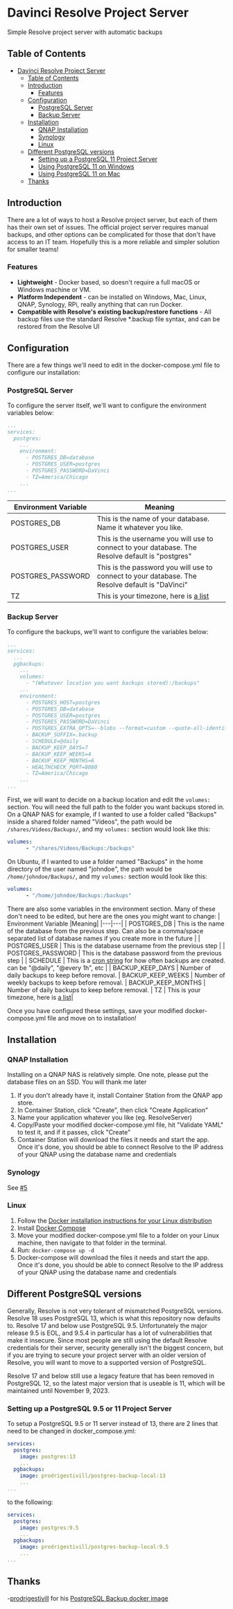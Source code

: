 # Davinci Resolve Project Server
Simple Resolve project server with automatic backups

## Table of Contents
- [Davinci Resolve Project Server](#davinci-resolve-project-server)
  - [Table of Contents](#table-of-contents)
  - [Introduction](#introduction)
    - [Features](#features)
  - [Configuration](#configuration)
    - [PostgreSQL Server](#postgresql-server)
    - [Backup Server](#backup-server)
  - [Installation](#installation)
    - [QNAP Installation](#qnap-installation)
    - [Synology](#synology)
    - [Linux](#linux)
  - [Different PostgreSQL versions](#different-postgresql-versions)
    - [Setting up a PostgreSQL 11 Project Server](#setting-up-a-postgresql-11-project-server)
    - [Using PostgreSQL 11 on Windows](#using-postgresql-11-on-windows)
    - [Using PostgreSQL 11 on Mac](#using-postgresql-11-on-mac)
  - [Thanks](#thanks)

## Introduction

There are a lot of ways to host a Resolve project server, but each of them has their own set of issues. The official project server requires manual backups, and other options can be complicated for those that don't have access to an IT team. Hopefully this is a more reliable and simpler solution for smaller teams!

### Features
- **Lightweight** - Docker based, so doesn't require a full macOS or Windows machine or VM.
- **Platform Independent** - can be installed on Windows, Mac, Linux, QNAP, Synology, RPi, really anything that can run Docker.
- **Compatible with Resolve's existing backup/restore functions** - All backup files use the standard Resolve *.backup file syntax, and can be restored from the Resolve UI

## Configuration
There are a few things we'll need to edit in the docker-compose.yml file to configure our installation:
### PostgreSQL Server
To configure the server itself, we'll want to configure the environment variables below:
```yaml
...
services:
  postgres:
    ...
    environment:
      - POSTGRES_DB=database
      - POSTGRES_USER=postgres
      - POSTGRES_PASSWORD=DaVinci
      - TZ=America/Chicago
    ...
...
```
| Environment Variable  |Meaning|
|---|---|
| POSTGRES_DB       | This is the name of your database. Name it whatever you like. |
| POSTGRES_USER     | This is the username you will use to connect to your database. The Resolve default is "postgres"  |
| POSTGRES_PASSWORD | This is the password you will use to connect to your database. The Resolve default is "DaVinci"  |
| TZ                | This is your timezone, here is [a list](https://en.wikipedia.org/wiki/List_of_tz_database_time_zones)|

### Backup Server
To configure the backups, we'll want to configure the variables below:
```yaml
...
services:
  ...
  pgbackups:
    ...
    volumes:
      - "(Whatever location you want backups stored):/backups"
    ...
    environment:
      - POSTGRES_HOST=postgres
      - POSTGRES_DB=database
      - POSTGRES_USER=postgres
      - POSTGRES_PASSWORD=DaVinci
      - POSTGRES_EXTRA_OPTS=--blobs --format=custom --quote-all-identifiers
      - BACKUP_SUFFIX=.backup
      - SCHEDULE=@daily
      - BACKUP_KEEP_DAYS=7
      - BACKUP_KEEP_WEEKS=4
      - BACKUP_KEEP_MONTHS=6
      - HEALTHCHECK_PORT=8080
      - TZ=America/Chicago
    ...
...
```
First, we will want to decide on a backup location and edit the ```volumes:``` section. You will need the full path to the folder you want backups stored in. On a QNAP NAS for example, if I wanted to use a folder called "Backups" inside a shared folder named "Videos", the path would be ```/shares/Videos/Backups/```, and my ```volumes:``` section would look like this:
```yaml
volumes:
      - "/shares/Videos/Backups:/backups"
```
 On Ubuntu, if I wanted to use a folder named "Backups" in the home directory of the user named "johndoe", the path would be ```/home/johndoe/Backups/```, and my ```volumes:``` section would look like this:
```yaml
volumes:
      - "/home/johndoe/Backups:/backups"
```




There are also some variables in the environment section. Many of these don't need to be edited, but here are the ones you might want to change:
| Environment Variable  |Meaning|
|---|---|
| POSTGRES_DB | This is the name of the database from the previous step. Can also be a comma/space separated list of database names if you create more in the future |
| POSTGRES_USER | This is the database username from the previous step |
| POSTGRES_PASSWORD | This is the database password from the previous step |
| SCHEDULE | This is a [cron string](https://www.freeformatter.com/cron-expression-generator-quartz.html) for how often backups are created. can be "@daily", "@every 1h", etc |
| BACKUP_KEEP_DAYS | Number of daily backups to keep before removal.
| BACKUP_KEEP_WEEKS | Number of weekly backups to keep before removal.
| BACKUP_KEEP_MONTHS | Number of daily backups to keep before removal.
| TZ                | This is your timezone, here is [a list](https://en.wikipedia.org/wiki/List_of_tz_database_time_zones)|

Once you have configured these settings, save your modified docker-compose.yml file and move on to installation!

## Installation

### QNAP Installation
Installing on a QNAP NAS is relatively simple. One note, please  put the database files on an SSD. You will thank me later
1. If you don't already have it, install Container Station from the QNAP app store.
2. In Container Station, click "Create", then click "Create Application"
3. Name your application whatever you like (eg. ResolveServer)
4. Copy/Paste your modified docker-compose.yml file, hit "Validate YAML" to test it, and if it passes, click "Create"
5. Container Station will download the files it needs and start the app. Once it's done, you should be able to connect Resolve to the IP address of your QNAP using the database name and credentials


### Synology
See [#5](https://github.com/elliotmatson/Docker-Davinci-Resolve-Project-Server/issues/5)

### Linux
1. Follow the [Docker installation instructions for your Linux distribution](https://docs.docker.com/engine/install/)
2. Install [Docker Compose](https://docs.docker.com/compose/install/)
3. Move your modified docker-compose.yml file to a folder on your Linux machine, then navigate to that folder in the terminal.
4. Run:
```docker-compose up -d```
5. Docker-compose will download the files it needs and start the app. Once it's done, you should be able to connect Resolve to the IP address of your QNAP using the database name and credentials


## Different PostgreSQL versions
Generally, Resolve is not very tolerant of mismatched PostgreSQL versions. Resolve 18 uses PostgreSQL 13, which is what this repository now defaults to. Resolve 17 and below use PostgreSQL 9.5. Unfortunately the major release 9.5 is EOL, and 9.5.4 in particular has a lot of vulnerabilities that make it insecure.
Since most people are still using the default Resolve credentials for their server, security generally isn't the biggest concern, but if you are trying to secure your project server with an older version of Resolve, you will want to move to a supported version of PostgreSQL.

Resolve 17 and below still use a legacy feature that has been removed in PostgreSQL 12, so the latest major version that is useable is 11, which will be maintained until November 9, 2023.

### Setting up a PostgreSQL 9.5 or 11 Project Server
To setup a PostgreSQL 9.5 or 11 server instead of 13, there are 2 lines that need to be changed in docker_compose.yml:
```yaml
services:
  postgres:
    image: postgres:13
    ...
  pgbackups:
    image: prodrigestivill/postgres-backup-local:13
    ...
...
```
to the following:
```yaml
services:
  postgres:
    image: postgres:9.5
    ...
  pgbackups:
    image: prodrigestivill/postgres-backup-local:9.5
    ...
...
```
## Thanks
-[prodrigestivill](https://github.com/prodrigestivill/) for his [PostgreSQL Backup docker image](https://github.com/prodrigestivill/docker-postgres-backup-local)
